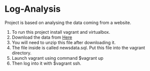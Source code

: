 # Log-Analysis

Project is based on analysing the data coming from a website.

1. To run this project install vagrant and virtualbox.
2. Download the data from <a href="https://d17h27t6h515a5.cloudfront.net/topher/2016/August/57b5f748_newsdata/newsdata.zip">Here</a>
3. You will need to unzip this file after downloading it.
4. The file inside is called newsdata.sql. Put this file into the vagrant directory.
5. Launch vagrant using command $vagrant up
6.  Then log into it with $vagrant ssh.

